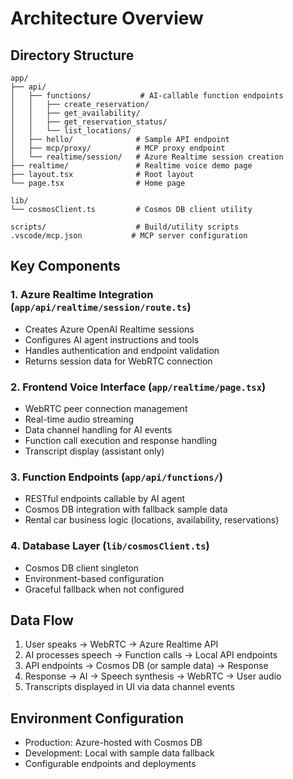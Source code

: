 # Architecture Overview

## Directory Structure
```
app/
├── api/
│   ├── functions/           # AI-callable function endpoints
│   │   ├── create_reservation/
│   │   ├── get_availability/
│   │   ├── get_reservation_status/
│   │   └── list_locations/
│   ├── hello/              # Sample API endpoint
│   ├── mcp/proxy/          # MCP proxy endpoint
│   └── realtime/session/   # Azure Realtime session creation
├── realtime/               # Realtime voice demo page
├── layout.tsx              # Root layout
└── page.tsx                # Home page

lib/
└── cosmosClient.ts         # Cosmos DB client utility

scripts/                    # Build/utility scripts
.vscode/mcp.json           # MCP server configuration
```

## Key Components

### 1. Azure Realtime Integration (`app/api/realtime/session/route.ts`)
- Creates Azure OpenAI Realtime sessions
- Configures AI agent instructions and tools
- Handles authentication and endpoint validation
- Returns session data for WebRTC connection

### 2. Frontend Voice Interface (`app/realtime/page.tsx`)
- WebRTC peer connection management
- Real-time audio streaming
- Data channel handling for AI events
- Function call execution and response handling
- Transcript display (assistant only)

### 3. Function Endpoints (`app/api/functions/`)
- RESTful endpoints callable by AI agent
- Cosmos DB integration with fallback sample data
- Rental car business logic (locations, availability, reservations)

### 4. Database Layer (`lib/cosmosClient.ts`)
- Cosmos DB client singleton
- Environment-based configuration
- Graceful fallback when not configured

## Data Flow
1. User speaks → WebRTC → Azure Realtime API
2. AI processes speech → Function calls → Local API endpoints
3. API endpoints → Cosmos DB (or sample data) → Response
4. Response → AI → Speech synthesis → WebRTC → User audio
5. Transcripts displayed in UI via data channel events

## Environment Configuration
- Production: Azure-hosted with Cosmos DB
- Development: Local with sample data fallback
- Configurable endpoints and deployments